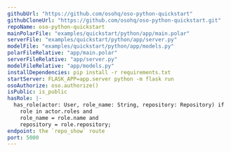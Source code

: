 ```yaml
---
githubUrl: "https://github.com/osohq/oso-python-quickstart"
githubCloneUrl: "https://github.com/osohq/oso-python-quickstart.git"
repoName: oso-python-quickstart
mainPolarFile: "examples/quickstart/python/app/main.polar"
serverFile: "examples/quickstart/python/app/server.py"
modelFile: "examples/quickstart/python/app/models.py"
polarFileRelative: "app/main.polar"
serverFileRelative: "app/server.py"
modelFileRelative: "app/models.py"
installDependencies: pip install -r requirements.txt
startServer: FLASK_APP=app.server python -m flask run
osoAuthorize: oso.authorize()
isPublic: is_public
hasRole: |-
  has_role(actor: User, role_name: String, repository: Repository) if
    role in actor.roles and
    role_name = role.name and
    repository = role.repository;
endpoint: the `repo_show` route
port: 5000
---
```

